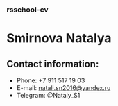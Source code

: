 ### rsschool-cv

# Smirnova Natalya

## Contact information:
* Phone: +7 911 517 19 03
* E-mail: natali.sn2016@yandex.ru
* Telegram: @Nataly_S1
